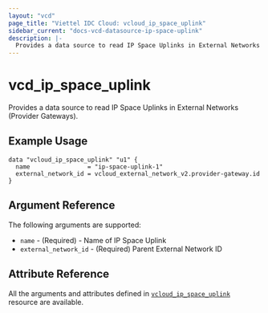 ```yaml
---
layout: "vcd"
page_title: "Viettel IDC Cloud: vcloud_ip_space_uplink"
sidebar_current: "docs-vcd-datasource-ip-space-uplink"
description: |-
  Provides a data source to read IP Space Uplinks in External Networks (Provider Gateways).
---
```


# vcd\_ip\_space\_uplink

Provides a data source to read IP Space Uplinks in External Networks (Provider Gateways).

## Example Usage

```hcl
data "vcloud_ip_space_uplink" "u1" {
  name                = "ip-space-uplink-1"
  external_network_id = vcloud_external_network_v2.provider-gateway.id
}
```

## Argument Reference

The following arguments are supported:

* `name` - (Required) - Name of IP Space Uplink
* `external_network_id` - (Required) Parent External Network ID

## Attribute Reference

All the arguments and attributes defined in
[`vcloud_ip_space_uplink`](/providers/terraform-viettelidc/vcloud/latest/docs/resources/ip_space_uplink) resource are available.

